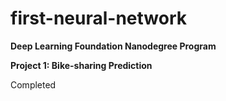 # first-neural-network  

**Deep Learning Foundation Nanodegree Program**  

**Project 1: Bike-sharing Prediction**  
  
Completed
